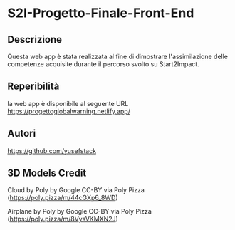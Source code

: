 # S2I-Progetto-Finale-Front-End

## Descrizione

Questa web app è stata realizzata al fine di dimostrare l'assimilazione delle competenze acquisite durante il percorso svolto su Start2Impact.

## Reperibilità

la web app è disponibile al seguente URL https://progettoglobalwarning.netlify.app/

## Autori

https://github.com/yusefstack

## 3D Models Credit

Cloud by Poly by Google CC-BY via Poly Pizza (https://poly.pizza/m/44cGXp6_8WD)

Airplane by Poly by Google CC-BY via Poly Pizza (https://poly.pizza/m/8VysVKMXN2J)
